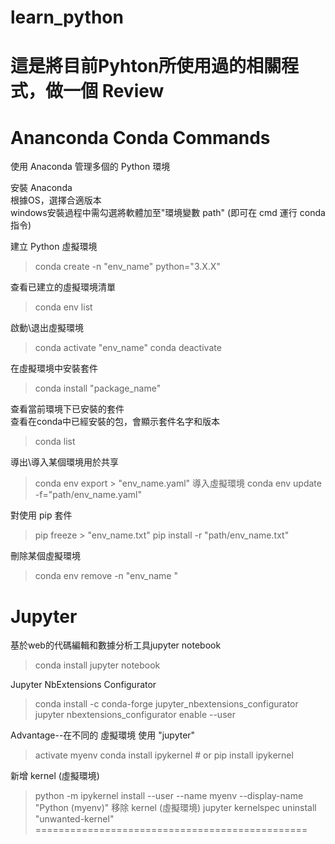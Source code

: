 # learn_python
 
這是將目前Pyhton所使用過的相關程式，做一個 Review
===============================================



Ananconda Conda Commands
===============================================
使用 Anaconda 管理多個的 Python 環境

安裝 Anaconda <br>
根據OS，選擇合適版本 <br>
windows安裝過程中需勾選將軟體加至"環境變數 path"
(即可在 cmd 運行 conda 指令)

建立 Python 虛擬環境
>  conda create -n "env_name" python="3.X.X"

查看已建立的虛擬環境清單
>  conda env list

啟動\退出虛擬環境
>  conda activate "env_name"
>  conda deactivate

在虛擬環境中安裝套件
>  conda install "package_name"

查看當前環境下已安裝的套件 <br>
查看在conda中已經安裝的包，會顯示套件名字和版本
>  conda list

導出\導入某個環境用於共享
>  conda env export > "env_name.yaml"
導入虛擬環境
>  conda env update -f="path/env_name.yaml"

對使用 pip 套件
>  pip freeze > "env_name.txt"
>  pip install -r "path/env_name.txt"

刪除某個虛擬環境
>  conda env remove -n "env_name "


Jupyter
===============================================
基於web的代碼編輯和數據分析工具jupyter notebook
>  conda install jupyter notebook

Jupyter NbExtensions Configurator
>  conda install -c conda-forge jupyter_nbextensions_configurator
>  jupyter nbextensions_configurator enable --user

Advantage--在不同的 虛擬環境 使用 "jupyter"
>  activate myenv
>  conda install ipykernel # or pip install ipykernel

新增 kernel (虛擬環境)
>  python -m ipykernel install --user --name myenv --display-name "Python (myenv)"
移除 kernel (虛擬環境)
>  jupyter kernelspec uninstall "unwanted-kernel"
===============================================
